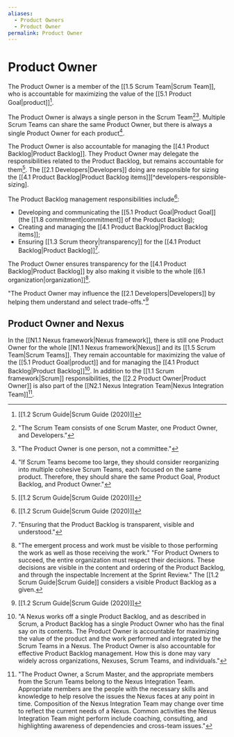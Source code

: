 ```yaml
---
aliases:
  - Product Owners
  - Product Owner
permalink: Product Owner
---
```

# Product Owner

The Product Owner is a member of the [[1.5 Scrum Team|Scrum Team]], who is accountable for maximizing the value of the [[5.1 Product Goal|product]][^scrum-guide-2020].

The Product Owner is always a single person in the Scrum Team[^scrum-team-definition][^po-not-a-committee]. Multiple Scrum Teams can share the same Product Owner, but there is always a single Product Owner for each product[^one-po-product-baklog].

The Product Owner is also accountable for managing the [[4.1 Product Backlog|Product Backlog]]. They Product Owner may delegate the responsibilities related to the Product Backlog, but remains accountable for them[^scrum-guide-2020]. The [[2.1 Developers|Developers]] doing are responsible for sizing the [[4.1 Product Backlog|Product Backlog items]][^developers-responsible-sizing].

The Product Backlog management responsibilities include[^scrum-guide-2020]:
- Developing and communicating the [[5.1 Product Goal|Product Goal]] (the [[1.8 commitment|commitment]] of the Product Backlog);
- Creating and managing the [[4.1 Product Backlog|Product Backlog items]];
- Ensuring [[1.3 Scrum theory|transparency]] for the [[4.1 Product Backlog|Product Backlog]][^transparency-product-backlog].

The Product Owner ensures transparency for the [[4.1 Product Backlog|Product Backlog]] by also making it visible to the whole [[6.1 organization|organization]][^po-decisions].

"The Product Owner may influence the [[2.1 Developers|Developers]] by helping them understand and select trade-offs."[^scrum-guide-2020]

[^scrum-guide-2020]: [[1.2 Scrum Guide|Scrum Guide (2020)]]
[^scrum-team-definition]: "The Scrum Team consists of one Scrum Master, one Product Owner, and Developers."[^scrum-guide-2020]
[^one-po-product-baklog]: "If Scrum Teams become too large, they should consider reorganizing into multiple cohesive Scrum Teams, each focused on the same product. Therefore, they should share the same Product Goal, Product Backlog, and Product Owner."[^scrum-guide-2020]
[^po-not-a-committee]: "The Product Owner is one person, not a committee."[^scrum-guide-2020]
[^transparency-product-backlog]: "Ensuring that the Product Backlog is transparent, visible and understood."[^scrum-guide-2020]
[^po-decisions]: "The emergent process and work must be visible to those performing the work as well as those receiving the work." "For Product Owners to succeed, the entire organization must respect their decisions. These decisions are visible in the content and ordering of the Product Backlog, and through the inspectable Increment at the Sprint Review."[^scrum-guide-2020] The [[1.2 Scrum Guide|Scrum Guide]] considers a visible Product Backlog as a given.
## Product Owner and Nexus

In the [[N1.1 Nexus framework|Nexus framework]], there is still one Product Owner for the whole [[N1.1 Nexus framework|Nexus]] and its [[1.5 Scrum Team|Scrum Teams]]. They remain accountable for maximizing the value of the [[5.1 Product Goal|product]] and for managing the [[4.1 Product Backlog|Product Backlog]][^nexus-po]. In addition to the [[1.1 Scrum framework|Scrum]] responsibilities, the [[2.2 Product Owner|Product Owner]] is also part of the [[N2.1 Nexus Integration Team|Nexus Integration Team]][^nexus-members].

[^nexus-members]: "The Product Owner, a Scrum Master, and the appropriate members from the Scrum Teams belong to the Nexus Integration Team. Appropriate members are the people with the necessary skills and knowledge to help resolve the issues the Nexus faces at any point in time. Composition of the Nexus Integration Team may change over time to reflect the current needs of a Nexus. Common activities the Nexus Integration Team might perform include coaching, consulting, and highlighting awareness of dependencies and cross-team issues."[^nexus-guide-2021]

[^nexus-po]: "A Nexus works off a single Product Backlog, and as described in Scrum, a Product Backlog has a single Product Owner who has the final say on its contents. The Product Owner is accountable for maximizing the value of the product and the work performed and integrated by the Scrum Teams in a Nexus. The Product Owner is also accountable for effective Product Backlog management. How this is done may vary widely across organizations, Nexuses, Scrum Teams, and individuals."[^nexus-guide-2021]

[^nexus-guide-2021]: [[N1.2 Nexus Guide|Nexus Guide (2021)]]
